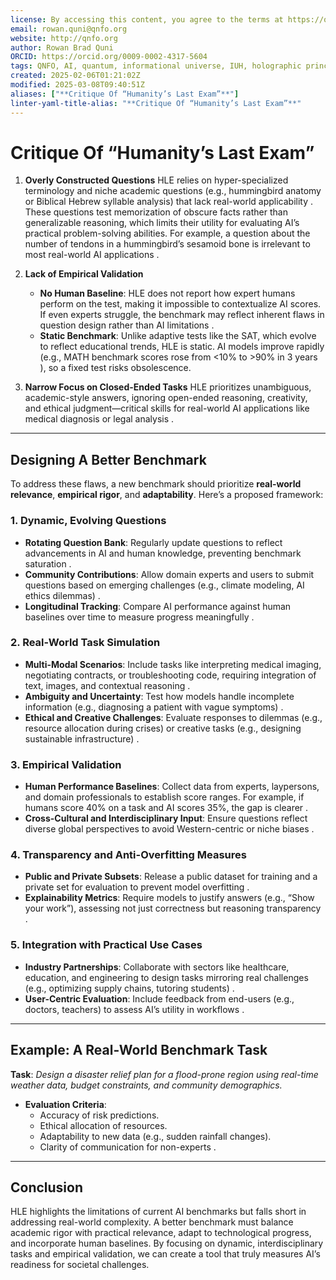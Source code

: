 ```yaml
---
license: By accessing this content, you agree to the terms at https://qnfo.org/LICENSE
email: rowan.quni@qnfo.org
website: http://qnfo.org
author: Rowan Brad Quni
ORCID: https://orcid.org/0009-0002-4317-5604
tags: QNFO, AI, quantum, informational universe, IUH, holographic principle
created: 2025-02-06T01:21:02Z
modified: 2025-03-08T09:40:51Z
aliases: ["**Critique Of “Humanity’s Last Exam”**"]
linter-yaml-title-alias: "**Critique Of “Humanity’s Last Exam”**"
---
```


# **Critique Of “Humanity’s Last Exam”**

1. **Overly Constructed Questions**
   HLE relies on hyper-specialized terminology and niche academic questions (e.g., hummingbird anatomy or Biblical Hebrew syllable analysis) that lack real-world applicability . These questions test memorization of obscure facts rather than generalizable reasoning, which limits their utility for evaluating AI’s practical problem-solving abilities. For example, a question about the number of tendons in a hummingbird’s sesamoid bone is irrelevant to most real-world AI applications .

2. **Lack of Empirical Validation**
   - **No Human Baseline**: HLE does not report how expert humans perform on the test, making it impossible to contextualize AI scores. If even experts struggle, the benchmark may reflect inherent flaws in question design rather than AI limitations .
   - **Static Benchmark**: Unlike adaptive tests like the SAT, which evolve to reflect educational trends, HLE is static. AI models improve rapidly (e.g., MATH benchmark scores rose from <10% to >90% in 3 years ), so a fixed test risks obsolescence.

3. **Narrow Focus on Closed-Ended Tasks**
   HLE prioritizes unambiguous, academic-style answers, ignoring open-ended reasoning, creativity, and ethical judgment—critical skills for real-world AI applications like medical diagnosis or legal analysis .

---

## **Designing A Better Benchmark**

To address these flaws, a new benchmark should prioritize **real-world relevance**, **empirical rigor**, and **adaptability**. Here’s a proposed framework:

### **1. Dynamic, Evolving Questions**

   - **Rotating Question Bank**: Regularly update questions to reflect advancements in AI and human knowledge, preventing benchmark saturation .
   - **Community Contributions**: Allow domain experts and users to submit questions based on emerging challenges (e.g., climate modeling, AI ethics dilemmas) .
   - **Longitudinal Tracking**: Compare AI performance against human baselines over time to measure progress meaningfully .

### **2. Real-World Task Simulation**

   - **Multi-Modal Scenarios**: Include tasks like interpreting medical imaging, negotiating contracts, or troubleshooting code, requiring integration of text, images, and contextual reasoning .
   - **Ambiguity and Uncertainty**: Test how models handle incomplete information (e.g., diagnosing a patient with vague symptoms) .
   - **Ethical and Creative Challenges**: Evaluate responses to dilemmas (e.g., resource allocation during crises) or creative tasks (e.g., designing sustainable infrastructure) .

### **3. Empirical Validation**

   - **Human Performance Baselines**: Collect data from experts, laypersons, and domain professionals to establish score ranges. For example, if humans score 40% on a task and AI scores 35%, the gap is clearer .
   - **Cross-Cultural and Interdisciplinary Input**: Ensure questions reflect diverse global perspectives to avoid Western-centric or niche biases .

### **4. Transparency and Anti-Overfitting Measures**

   - **Public and Private Subsets**: Release a public dataset for training and a private set for evaluation to prevent model overfitting .
   - **Explainability Metrics**: Require models to justify answers (e.g., “Show your work”), assessing not just correctness but reasoning transparency .

### **5. Integration with Practical Use Cases**

   - **Industry Partnerships**: Collaborate with sectors like healthcare, education, and engineering to design tasks mirroring real challenges (e.g., optimizing supply chains, tutoring students) .
   - **User-Centric Evaluation**: Include feedback from end-users (e.g., doctors, teachers) to assess AI’s utility in workflows .

---

## **Example: A Real-World Benchmark Task**

**Task**: *Design a disaster relief plan for a flood-prone region using real-time weather data, budget constraints, and community demographics.*
- **Evaluation Criteria**:
  - Accuracy of risk predictions.
  - Ethical allocation of resources.
  - Adaptability to new data (e.g., sudden rainfall changes).
  - Clarity of communication for non-experts .

---

## **Conclusion**

HLE highlights the limitations of current AI benchmarks but falls short in addressing real-world complexity. A better benchmark must balance academic rigor with practical relevance, adapt to technological progress, and incorporate human baselines. By focusing on dynamic, interdisciplinary tasks and empirical validation, we can create a tool that truly measures AI’s readiness for societal challenges.
